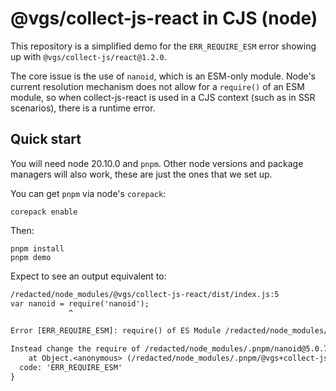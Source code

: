 # @vgs/collect-js-react in CJS (node)

This repository is a simplified demo for the `ERR_REQUIRE_ESM` error showing up with `@vgs/collect-js/react@1.2.0`.

The core issue is the use of `nanoid`, which is an ESM-only module. Node's current resolution mechanism does not allow for a `require()` of an ESM module, so when collect-js-react is used in a CJS context (such as in SSR scenarios), there is a runtime error.

## Quick start

You will need node 20.10.0 and `pnpm`. Other node versions and package managers will also work, these are just the ones that we set up.

You can get `pnpm` via node's `corepack`:

```shell
corepack enable
```

Then:

```shell
pnpm install
pnpm demo
```

Expect to see an output equivalent to:

```txt
/redacted/node_modules/@vgs/collect-js-react/dist/index.js:5
var nanoid = require('nanoid');
             ^

Error [ERR_REQUIRE_ESM]: require() of ES Module /redacted/node_modules/.pnpm/nanoid@5.0.7/node_modules/nanoid/index.js from /redacted/node_modules/.pnpm/@vgs+collect-js-react@1.2.0_react-dom@18.3.1_react@18.3.1/node_modules/@vgs/collect-js-react/dist/index.js not supported.

Instead change the require of /redacted/node_modules/.pnpm/nanoid@5.0.7/node_modules/nanoid/index.js in /redacted/node_modules/.pnpm/@vgs+collect-js-react@1.2.0_react-dom@18.3.1_react@18.3.1/node_modules/@vgs/collect-js-react/dist/index.js to a dynamic import() which is available in all CommonJS modules.
    at Object.<anonymous> (/redacted/node_modules/.pnpm/@vgs+collect-js-react@1.2.0_react-dom@18.3.1_react@18.3.1/node_modules/@vgs/collect-js-react/dist/index.js:5:14) {
  code: 'ERR_REQUIRE_ESM'
}
```
